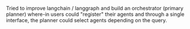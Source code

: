 Tried to improve langchain / langgraph and build an orchestrator (primary planner) where-in users could "register" their agents and through a single interface, the planner could select agents depending on the query.
